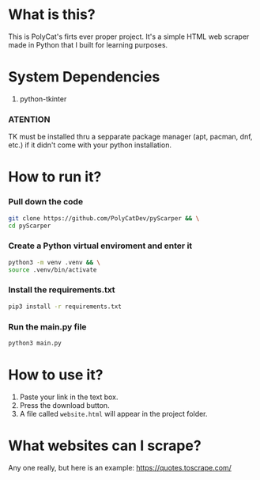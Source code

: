 # What is this?
This is PolyCat's firts ever proper project. It's a simple HTML web scraper made in Python that I built for learning purposes.

# System Dependencies
1. python-tkinter 

### ATENTION
TK must be installed thru a sepparate package manager (apt, pacman, dnf, etc.) if it didn't come with your python installation.

# How to run it?
### Pull down the code
```bash
git clone https://github.com/PolyCatDev/pyScarper && \
cd pyScarper
```

### Create a Python virtual enviroment and enter it
```bash
python3 -m venv .venv && \
source .venv/bin/activate
``` 

### Install the requirements.txt
```bash
pip3 install -r requirements.txt
```

### Run the main.py file
```bash
python3 main.py
```

# How to use it?
1. Paste your link in the text box.
2. Press the download button. 
3. A file called `website.html` will appear in the project folder.

# What websites can I scrape?
Any one really, but here is an example: https://quotes.toscrape.com/

